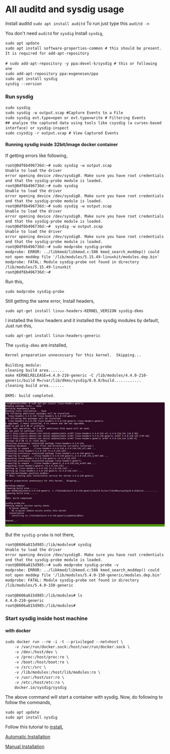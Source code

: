 # All auditd and sysdig usage
Install auditd `sudo apt install auditd`
To run just type this `auditd -n`

You don't need `auditd` for `sysdig`
Install `sysdig`,
```
sudo apt update
sudo apt install software-properties-common # this should be present. It is required for add-apt-repository

# sudo add-apt-repository -y ppa:devel-k/sysdig # this or following one
sudo add-apt-repository ppa:eugenesan/ppa
sudo apt install sysdig
sysdig --version
```

### Run sysdig
```
sudo sysdig
sudo sysdig -w output.scap #Capture Events to a File
sudo sysdig evt.type=open or evt.type=write # Filtering Events
## analyze the captured data using tools like csysdig (a curses-based interface) or sysdig-inspect
sudo csysdig -r output.scap # View Captured Events
```

#### Running sysdig inside 32bit/image docker container
If getting errors like following,
```
root@0df6b496736d:~# sudo sysdig -w output.scap
Unable to load the driver
error opening device /dev/sysdig0. Make sure you have root credentials and that the sysdig-probe module is loaded.
root@0df6b496736d:~# sudo sysdig
Unable to load the driver
error opening device /dev/sysdig0. Make sure you have root credentials and that the sysdig-probe module is loaded.
root@0df6b496736d:~# sudo sysdig -w output.scap
Unable to load the driver
error opening device /dev/sysdig0. Make sure you have root credentials and that the sysdig-probe module is loaded.
root@0df6b496736d:~#  sysdig -w output.scap
Unable to load the driver
error opening device /dev/sysdig0. Make sure you have root credentials and that the sysdig-probe module is loaded.
root@0df6b496736d:~# sudo modprobe sysdig-probe
modprobe: ERROR: ../libkmod/libkmod.c:586 kmod_search_moddep() could not open moddep file '/lib/modules/5.15.49-linuxkit/modules.dep.bin'
modprobe: FATAL: Module sysdig-probe not found in directory /lib/modules/5.15.49-linuxkit
root@0df6b496736d:~# 
```

Run this,
```
sudo modprobe sysdig-probe
```

Still getting the same error, Install headers,
```
sudo apt-get install linux-headers-KERNEL_VERSION sysdig-dkms
```

I installed the linux headers and it installed the sysdig modules by default,
Just run this,
```
sudo apt-get install linux-headers-generic
```
The `sysdig-dkms` are installed,
```
Kernel preparation unnecessary for this kernel.  Skipping...

Building module:
cleaning build area.......
make KERNELRELEASE=4.4.0-210-generic -C /lib/modules/4.4.0-210-generic/build M=/var/lib/dkms/sysdig/0.8.0/build............
cleaning build area.......

DKMS: build completed.
```
![linux-headers](pics/linux-headers-arm32bit.png)

But the `sysdig-probe` is not there,
```
root@8606a815d985:/lib/modules# sysdig                                                                                                                                                                             
Unable to load the driver                                                                                                                                                                                          
error opening device /dev/sysdig0. Make sure you have root credentials and that the sysdig-probe module is loaded.  
root@8606a815d985:~# sudo modprobe sysdig-probe -v
modprobe: ERROR: ../libkmod/libkmod.c:586 kmod_search_moddep() could not open moddep file '/lib/modules/5.4.0-150-generic/modules.dep.bin'
modprobe: FATAL: Module sysdig-probe not found in directory /lib/modules/5.4.0-150-generic

root@8606a815d985:/lib/modules# ls
4.4.0-210-generic
root@8606a815d985:/lib/modules# 
```


### Start sysdig inside host machine
#### with docker
```
sudo docker run --rm -i -t --privileged --net=host \
    -v /var/run/docker.sock:/host/var/run/docker.sock \
    -v /dev:/host/dev \
    -v /proc:/host/proc:ro \
    -v /boot:/host/boot:ro \
    -v /src:/src \
    -v /lib/modules:/host/lib/modules:ro \
    -v /usr:/host/usr:ro \
    -v /etc:/host/etc:ro \
    docker.io/sysdig/sysdig
```

The above command will start a container with sysdig. Now, do following to follow the commands,
```
sudo apt update
sudo apt install sysdig
```

Follow this tutorial to [install.](https://github.com/draios/sysdig/wiki/How-to-Install-Sysdig-for-Linux)

[Automatic Installation](https://github.com/draios/sysdig/wiki/How-to-Install-Sysdig-for-Linux#user-content-automatic-installation)

[Manual Installation](https://github.com/draios/sysdig/wiki/How-to-Install-Sysdig-for-Linux#user-content-manual-installation)

